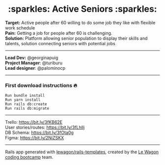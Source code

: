 <div align="center">
  <h1>:sparkles: Active Seniors :sparkles:</h1>
</div>

<div>
  <strong>Target:</strong>
  Active people after 60 willing to do some job they like with flexible work schedule
  <br>
  <strong>Pain:</strong>
  Getting a job for people after 60 is challenging.
  <br>
  <strong>Solution:</strong>
  Platform allowing senior population to display their skills and talents, solution connecting seniors with potential jobs
</div>

---

**Lead Dev:** @georginapuig
<br>
**Project Manager**: @turiburu
<br>
**Lead designer**: @palominocp
<br>

---

### First download instructions :fire:
```
Run bundle install
Run yarn install
Run rails db:create
Run rails db:migrate
```
---

Trello: https://bit.ly/3fKB62E
<br>
User stories/routes: https://bit.ly/3fLhlIj
<br>
DB Schema: https://bit.ly/3fOta0g
<br>
Figma: https://bit.ly/2NiZSKX

---

Rails app generated with [lewagon/rails-templates](https://github.com/lewagon/rails-templates), created by the [Le Wagon coding bootcamp](https://www.lewagon.com) team.
